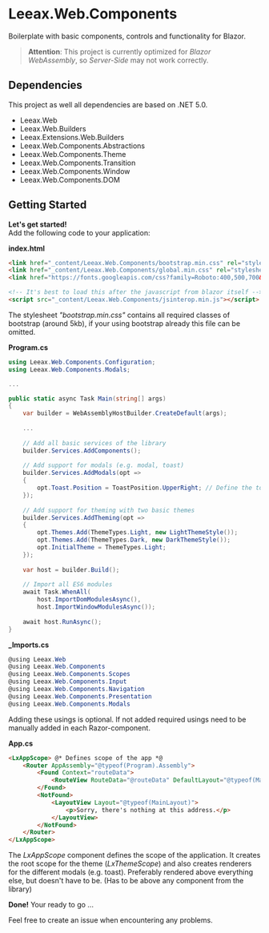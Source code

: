 # Leeax.Web.Components 
Boilerplate with basic components, controls and functionality for Blazor.

> **Attention**: This project is currently optimized for _Blazor WebAssembly_, so _Server-Side_ may not work correctly.

## Dependencies
This project as well all dependencies are based on .NET 5.0.
- Leeax.Web
- Leeax.Web.Builders
- Leeax.Extensions.Web.Builders
- Leeax.Web.Components.Abstractions
- Leeax.Web.Components.Theme
- Leeax.Web.Components.Transition
- Leeax.Web.Components.Window
- Leeax.Web.Components.DOM

## Getting Started

**Let's get started!**<br>
Add the following code to your application:

**index.html**
```html
<link href="_content/Leeax.Web.Components/bootstrap.min.css" rel="stylesheet" />
<link href="_content/Leeax.Web.Components/global.min.css" rel="stylesheet" />
<link href="https://fonts.googleapis.com/css?family=Roboto:400,500,700&display=swap" rel="stylesheet" />

<!-- It's best to load this after the javascript from blazor itself -->
<script src="_content/Leeax.Web.Components/jsinterop.min.js"></script>
```
The stylesheet _"bootstrap.min.css"_ contains all required classes of bootstrap (around 5kb), if your using bootstrap already this file can be omitted.

**Program.cs**
```csharp
using Leeax.Web.Components.Configuration;
using Leeax.Web.Components.Modals;

...

public static async Task Main(string[] args)
{
    var builder = WebAssemblyHostBuilder.CreateDefault(args);
    
    ...
    
    // Add all basic services of the library
    builder.Services.AddComponents();
    
    // Add support for modals (e.g. modal, toast)
    builder.Services.AddModals(opt =>
    {
        opt.Toast.Position = ToastPosition.UpperRight; // Define the toast position
    });
    
    // Add support for theming with two basic themes
    builder.Services.AddTheming(opt =>
    {
        opt.Themes.Add(ThemeTypes.Light, new LightThemeStyle());
        opt.Themes.Add(ThemeTypes.Dark, new DarkThemeStyle());
        opt.InitialTheme = ThemeTypes.Light;
    });
    
    var host = builder.Build();
    
    // Import all ES6 modules
    await Task.WhenAll(
        host.ImportDomModulesAsync(),
        host.ImportWindowModulesAsync());
    
    await host.RunAsync();
}
```

**_Imports.cs**
```csharp
@using Leeax.Web
@using Leeax.Web.Components
@using Leeax.Web.Components.Scopes
@using Leeax.Web.Components.Input
@using Leeax.Web.Components.Navigation
@using Leeax.Web.Components.Presentation
@using Leeax.Web.Components.Modals
```
Adding these usings is optional. If not added required usings need to be manually added in each Razor-component.

**App.cs**
```html
<LxAppScope> @* Defines scope of the app *@
    <Router AppAssembly="@typeof(Program).Assembly">
        <Found Context="routeData">
            <RouteView RouteData="@routeData" DefaultLayout="@typeof(MainLayout)" />
        </Found>
        <NotFound>
            <LayoutView Layout="@typeof(MainLayout)">
                <p>Sorry, there's nothing at this address.</p>
            </LayoutView>
        </NotFound>
    </Router>
</LxAppScope>
```
The _LxAppScope_ component defines the scope of the application. It creates the root scope for the theme (_LxThemeScope_) and also creates renderers for the different modals (e.g. toast). Preferably rendered above everything else, but doesn't have to be. (Has to be above any component from the library)

**Done!** Your ready to go ...

Feel free to create an issue when encountering any problems.